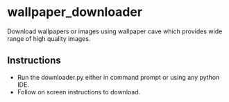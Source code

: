 # wallpaper_downloader
Download wallpapers or images using wallpaper cave which provides wide range of high quality images.

## Instructions
* Run the downloader.py either in command prompt or using any python IDE.
* Follow on screen instructions to download.
